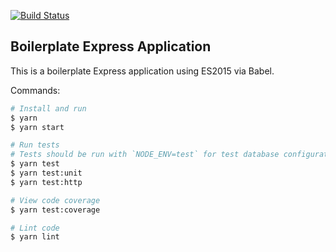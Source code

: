 [![Build Status](https://travis-ci.org/camlegleiter/hangman.svg?branch=master)](https://travis-ci.org/camlegleiter/hangman)

## Boilerplate Express Application

This is a boilerplate Express application using ES2015 via Babel.

Commands:
```bash
# Install and run
$ yarn
$ yarn start

# Run tests
# Tests should be run with `NODE_ENV=test` for test database configuration
$ yarn test
$ yarn test:unit
$ yarn test:http

# View code coverage
$ yarn test:coverage

# Lint code
$ yarn lint
```
